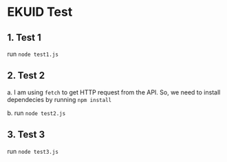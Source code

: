 # EKUID Test

## 1. Test 1

run `node test1.js`

## 2. Test 2

a. I am using `fetch` to get HTTP request from the API. So, we need to install dependecies by running `npm install`

b. run `node test2.js`

## 3. Test 3

run `node test3.js`
